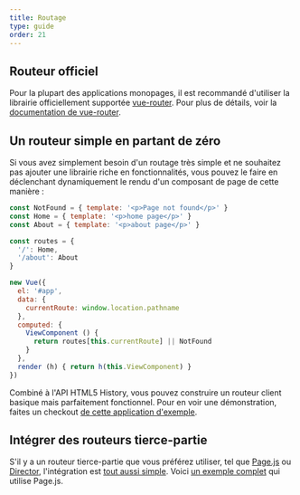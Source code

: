 ```yaml
---
title: Routage
type: guide
order: 21
---
```


## Routeur officiel

Pour la plupart des applications monopages, il est recommandé d'utiliser la librairie officiellement supportée [vue-router](https://github.com/vuejs/vue-router). Pour plus de détails, voir la [documentation de vue-router](http://vuejs.github.io/vue-router/).

## Un routeur simple en partant de zéro

Si vous avez simplement besoin d'un routage très simple et ne souhaitez pas ajouter une librairie riche en fonctionnalités, vous pouvez le faire en déclenchant dynamiquement le rendu d'un composant de page de cette manière :

``` js
const NotFound = { template: '<p>Page not found</p>' }
const Home = { template: '<p>home page</p>' }
const About = { template: '<p>about page</p>' }

const routes = {
  '/': Home,
  '/about': About
}

new Vue({
  el: '#app',
  data: {
    currentRoute: window.location.pathname
  },
  computed: {
    ViewComponent () {
      return routes[this.currentRoute] || NotFound
    }
  },
  render (h) { return h(this.ViewComponent) }
})
```
Combiné à l'API HTML5 History, vous pouvez construire un routeur client basique mais parfaitement fonctionnel.
Pour en voir une démonstration, faites un checkout [de cette application d'exemple](https://github.com/chrisvfritz/vue-2.0-simple-routing-example).

## Intégrer des routeurs tierce-partie

S'il y a un routeur tierce-partie que vous préférez utiliser, tel que [Page.js](https://github.com/visionmedia/page.js) ou [Director](https://github.com/flatiron/director),  l'intégration est [tout aussi simple](https://github.com/chrisvfritz/vue-2.0-simple-routing-example/compare/master...pagejs). Voici [un exemple complet](https://github.com/chrisvfritz/vue-2.0-simple-routing-example/tree/pagejs) qui utilise Page.js.
